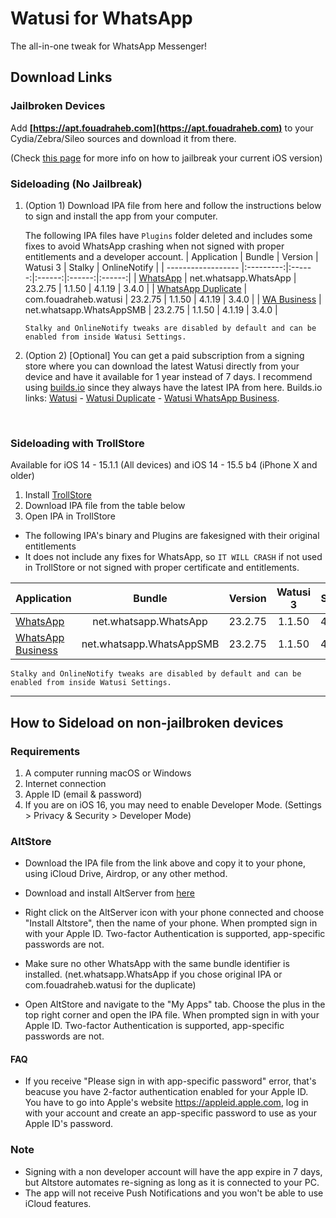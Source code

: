 [original]: https://mega.nz/file/gbZxCJ6R#DFKaYYO6I9JgYU1i2VmUbvlunzSovxL1ZMS5yvVoV-E
[duplicate]: https://mega.nz/file/QWAUECqR#bpum6o2oaSUU0QRSWIvkHtF-i_NfuKfZHORGMlUHW7Q
[business]: https://mega.nz/file/xLhGFCiI#tA5Fa2kp5ejGQJVomZe6U8HnAznuZAkVHGkopvFeu14

[original-nofix]: https://mega.nz/file/MOZzHDJR#-U8U37GpnIFSAe4s74eZhZbHw3j-MIIad9DR84dqac8
[business-nofix]: https://mega.nz/file/ADQT1bKb#R05k9qekzhg1E_RLOEoRSHysLN3TS-3zG2lV1Z3xkh4

[builds-io-watusi]: https://builds.io/apps/watusi/?aid=1025553
[builds-io-watusi-duplicate]: https://builds.io/apps/duplicatewhatsappwatusi/?aid=1025553
[builds-io-watusi-business]: https://builds.io/apps/whatsappb/?aid=1025553

# Watusi for WhatsApp

The all-in-one tweak for WhatsApp Messenger!


## Download Links

### Jailbroken Devices

Add __[https://apt.fouadraheb.com](https://apt.fouadraheb.com)__ to your Cydia/Zebra/Sileo sources and download it from there. 

(Check [this page](https://idevicecentral.com/jailbreak-tools/ios-jailbreak-downloads-download-jailbreak-tools-for-all-ios-versions/) for more info on how to jailbreak your current iOS version)

### Sideloading (No Jailbreak)

1. (Option 1) Download IPA file from here and follow the instructions below to sign and install the app from your computer.

    The following IPA files have `Plugins` folder deleted and includes some fixes to avoid WhatsApp crashing when not signed with proper entitlements and a developer account.
    | Application | Bundle | Version | Watusi 3 | Stalky | OnlineNotify |
    | ------------------ |:---------:|:------:|:------:|:------:|:------:|
    | [WhatsApp][original] | net.whatsapp.WhatsApp | 23.2.75 | 1.1.50 | 4.1.19 | 3.4.0 |
    | [WhatsApp Duplicate][duplicate] | com.fouadraheb.watusi | 23.2.75 | 1.1.50 | 4.1.19 | 3.4.0 |
    | [WA Business][business] | net.whatsapp.WhatsAppSMB | 23.2.75 | 1.1.50 | 4.1.19 | 3.4.0 |

    ```Stalky and OnlineNotify tweaks are disabled by default and can be enabled from inside Watusi Settings.```
    
2. (Option 2) [Optional] You can get a paid subscription from a signing store where you can download the latest Watusi directly from your device and have it available for 1 year instead of 7 days. I recommend using [builds.io][builds-io-watusi] since they always have the latest IPA from here. Builds.io links: [Watusi][builds-io-watusi] - [Watusi Duplicate][builds-io-watusi-duplicate] - [Watusi WhatsApp Business][builds-io-watusi-business].

<br/>

### Sideloading with TrollStore

Available for iOS 14 - 15.1.1 (All devices) and iOS 14 - 15.5 b4 (iPhone X and older)

1. Install [TrollStore](https://github.com/opa334/TrollStore)
2. Download IPA file from the table below
3. Open IPA in TrollStore

- The following IPA's binary and Plugins are fakesigned with their original entitlements
- It does not include any fixes for WhatsApp, so `IT WILL CRASH` if not used in TrollStore or not signed with proper certificate and entitlements.

| Application | Bundle | Version | Watusi 3 | Stalky | OnlineNotify |
| ------------------ |:---------:|:------:|:------:|:------:|:------:|
| [WhatsApp][original-nofix] | net.whatsapp.WhatsApp | 23.2.75 | 1.1.50 | 4.1.19 |  3.4.0 |
| [WhatsApp Business][business-nofix] | net.whatsapp.WhatsAppSMB | 23.2.75 | 1.1.50 | 4.1.19 |  3.4.0 |


```Stalky and OnlineNotify tweaks are disabled by default and can be enabled from inside Watusi Settings.```
    
<hr />

## How to Sideload on non-jailbroken devices

### Requirements

1. A computer running macOS or Windows
2. Internet connection
3. Apple ID (email & password)
4. If you are on iOS 16, you may need to enable Developer Mode. (Settings > Privacy & Security > Developer Mode)

### AltStore

* Download the IPA file from the link above and copy it to your phone, using iCloud Drive, Airdrop, or any other method.

* Download and install AltServer from [here](https://altstore.io)

* Right click on the AltServer icon with your phone connected and choose "Install Altstore", then the name of your phone. When prompted sign in with your Apple ID. Two-factor Authentication is supported, app-specific passwords are not.

* Make sure no other WhatsApp with the same bundle identifier is installed. (net.whatsapp.WhatsApp if you chose original IPA or com.fouadraheb.watusi for the duplicate)

* Open AltStore and navigate to the "My Apps" tab. Choose the plus in the top right corner and open the IPA file. When prompted sign in with your Apple ID. Two-factor Authentication is supported, app-specific passwords are not.

#### FAQ
* If you receive "Please sign in with app-specific password" error, that's beacuse you have 2-factor authentication enabled for your Apple ID. You have to go into Apple's website https://appleid.apple.com, log in with your account and create an app-specific password to use as your Apple ID's password.

### Note

* Signing with a non developer account will have the app expire in 7 days, but Altstore automates re-signing as long as it is connected to your PC.
* The app will not receive Push Notifications and you won't be able to use iCloud features.
